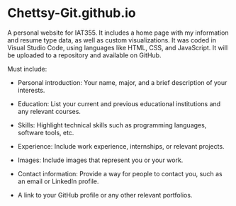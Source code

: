 # Chettsy-Git.github.io
A personal website for IAT355. It includes a home page with my information and resume type data, as well as custom visualizations.
It was coded in Visual Studio Code, using languages like HTML, CSS, and JavaScript. It will be uploaded to a repository and available on GitHub.


Must include: 

- Personal introduction: Your name, major, and a brief description of your interests.

- Education: List your current and previous educational institutions and any relevant courses.

- Skills: Highlight technical skills such as programming languages, software tools, etc.

- Experience: Include work experience, internships, or relevant projects.

- Images: Include images that represent you or your work.

- Contact information: Provide a way for people to contact you, such as an email or LinkedIn profile.

- A link to your GitHub profile or any other relevant portfolios.